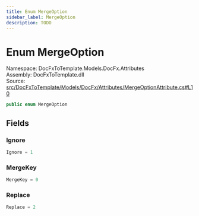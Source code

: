 ```yaml
---
title: Enum MergeOption
sidebar_label: MergeOption
description: TODO
---
```


# Enum MergeOption
Namespace: DocFxToTemplate.Models.DocFx.Attributes   
Assembly: DocFxToTemplate.dll  
Source: [src/DocFxToTemplate/Models/DocFx/Attributes/MergeOptionAttribute.cs#L10](https://github.com/k-wojcik/DocFxToTemplate/blob/master/src/DocFxToTemplate/Models/DocFx/Attributes/MergeOptionAttribute.cs#L10)    
   

```csharp title="src/DocFxToTemplate/Models/DocFx/Attributes/MergeOptionAttribute.cs#L10" 
public enum MergeOption
```

   

   

   

   

## Fields
### Ignore
   
```csharp title="src/DocFxToTemplate/Models/DocFx/Attributes/MergeOptionAttribute.cs#L13"
Ignore = 1
```
### MergeKey
   
```csharp title="src/DocFxToTemplate/Models/DocFx/Attributes/MergeOptionAttribute.cs#L12"
MergeKey = 0
```
### Replace
   
```csharp title="src/DocFxToTemplate/Models/DocFx/Attributes/MergeOptionAttribute.cs#L14"
Replace = 2
```
   

   

   

   

   